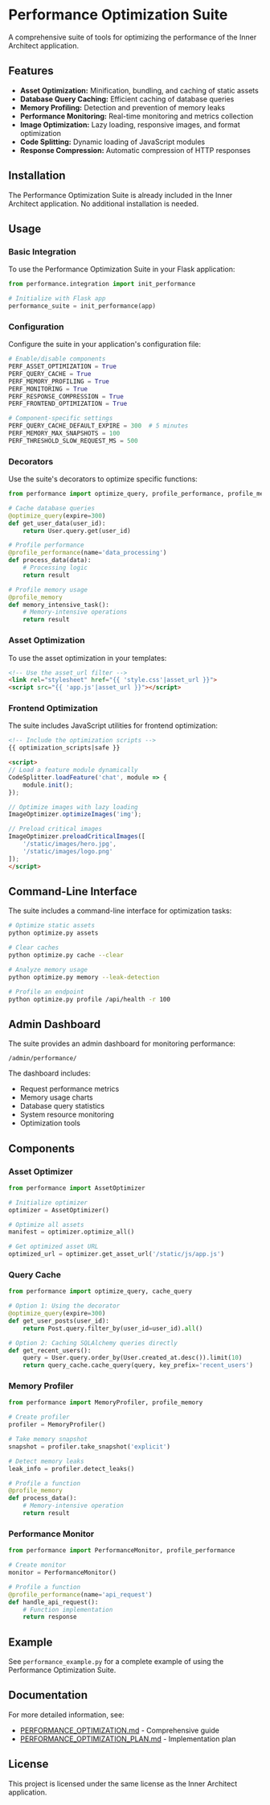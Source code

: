 # Performance Optimization Suite

A comprehensive suite of tools for optimizing the performance of the Inner Architect application.

## Features

- **Asset Optimization:** Minification, bundling, and caching of static assets
- **Database Query Caching:** Efficient caching of database queries
- **Memory Profiling:** Detection and prevention of memory leaks
- **Performance Monitoring:** Real-time monitoring and metrics collection
- **Image Optimization:** Lazy loading, responsive images, and format optimization
- **Code Splitting:** Dynamic loading of JavaScript modules
- **Response Compression:** Automatic compression of HTTP responses

## Installation

The Performance Optimization Suite is already included in the Inner Architect application. No additional installation is needed.

## Usage

### Basic Integration

To use the Performance Optimization Suite in your Flask application:

```python
from performance.integration import init_performance

# Initialize with Flask app
performance_suite = init_performance(app)
```

### Configuration

Configure the suite in your application's configuration file:

```python
# Enable/disable components
PERF_ASSET_OPTIMIZATION = True
PERF_QUERY_CACHE = True
PERF_MEMORY_PROFILING = True
PERF_MONITORING = True
PERF_RESPONSE_COMPRESSION = True
PERF_FRONTEND_OPTIMIZATION = True

# Component-specific settings
PERF_QUERY_CACHE_DEFAULT_EXPIRE = 300  # 5 minutes
PERF_MEMORY_MAX_SNAPSHOTS = 100
PERF_THRESHOLD_SLOW_REQUEST_MS = 500
```

### Decorators

Use the suite's decorators to optimize specific functions:

```python
from performance import optimize_query, profile_performance, profile_memory

# Cache database queries
@optimize_query(expire=300)
def get_user_data(user_id):
    return User.query.get(user_id)

# Profile performance
@profile_performance(name='data_processing')
def process_data(data):
    # Processing logic
    return result

# Profile memory usage
@profile_memory
def memory_intensive_task():
    # Memory-intensive operations
    return result
```

### Asset Optimization

To use the asset optimization in your templates:

```html
<!-- Use the asset_url filter -->
<link rel="stylesheet" href="{{ 'style.css'|asset_url }}">
<script src="{{ 'app.js'|asset_url }}"></script>
```

### Frontend Optimization

The suite includes JavaScript utilities for frontend optimization:

```html
<!-- Include the optimization scripts -->
{{ optimization_scripts|safe }}

<script>
// Load a feature module dynamically
CodeSplitter.loadFeature('chat', module => {
    module.init();
});

// Optimize images with lazy loading
ImageOptimizer.optimizeImages('img');

// Preload critical images
ImageOptimizer.preloadCriticalImages([
    '/static/images/hero.jpg',
    '/static/images/logo.png'
]);
</script>
```

## Command-Line Interface

The suite includes a command-line interface for optimization tasks:

```bash
# Optimize static assets
python optimize.py assets

# Clear caches
python optimize.py cache --clear

# Analyze memory usage
python optimize.py memory --leak-detection

# Profile an endpoint
python optimize.py profile /api/health -r 100
```

## Admin Dashboard

The suite provides an admin dashboard for monitoring performance:

```
/admin/performance/
```

The dashboard includes:
- Request performance metrics
- Memory usage charts
- Database query statistics
- System resource monitoring
- Optimization tools

## Components

### Asset Optimizer

```python
from performance import AssetOptimizer

# Initialize optimizer
optimizer = AssetOptimizer()

# Optimize all assets
manifest = optimizer.optimize_all()

# Get optimized asset URL
optimized_url = optimizer.get_asset_url('/static/js/app.js')
```

### Query Cache

```python
from performance import optimize_query, cache_query

# Option 1: Using the decorator
@optimize_query(expire=300)
def get_user_posts(user_id):
    return Post.query.filter_by(user_id=user_id).all()

# Option 2: Caching SQLAlchemy queries directly
def get_recent_users():
    query = User.query.order_by(User.created_at.desc()).limit(10)
    return query_cache.cache_query(query, key_prefix='recent_users')
```

### Memory Profiler

```python
from performance import MemoryProfiler, profile_memory

# Create profiler
profiler = MemoryProfiler()

# Take memory snapshot
snapshot = profiler.take_snapshot('explicit')

# Detect memory leaks
leak_info = profiler.detect_leaks()

# Profile a function
@profile_memory
def process_data():
    # Memory-intensive operation
    return result
```

### Performance Monitor

```python
from performance import PerformanceMonitor, profile_performance

# Create monitor
monitor = PerformanceMonitor()

# Profile a function
@profile_performance(name='api_request')
def handle_api_request():
    # Function implementation
    return response
```

## Example

See `performance_example.py` for a complete example of using the Performance Optimization Suite.

## Documentation

For more detailed information, see:
- [PERFORMANCE_OPTIMIZATION.md](../PERFORMANCE_OPTIMIZATION.md) - Comprehensive guide
- [PERFORMANCE_OPTIMIZATION_PLAN.md](../PERFORMANCE_OPTIMIZATION_PLAN.md) - Implementation plan

## License

This project is licensed under the same license as the Inner Architect application.